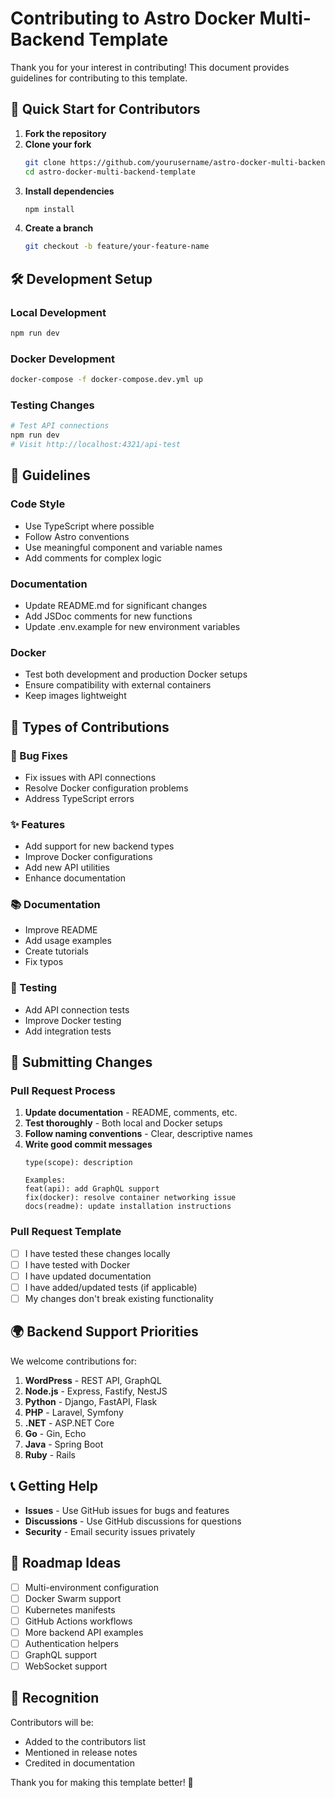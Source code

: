 # Contributing to Astro Docker Multi-Backend Template

Thank you for your interest in contributing! This document provides guidelines for contributing to this template.

## 🚀 Quick Start for Contributors

1. **Fork the repository**
2. **Clone your fork**
   ```bash
   git clone https://github.com/yourusername/astro-docker-multi-backend-template.git
   cd astro-docker-multi-backend-template
   ```
3. **Install dependencies**
   ```bash
   npm install
   ```
4. **Create a branch**
   ```bash
   git checkout -b feature/your-feature-name
   ```

## 🛠️ Development Setup

### Local Development
```bash
npm run dev
```

### Docker Development
```bash
docker-compose -f docker-compose.dev.yml up
```

### Testing Changes
```bash
# Test API connections
npm run dev
# Visit http://localhost:4321/api-test
```

## 📝 Guidelines

### Code Style
- Use TypeScript where possible
- Follow Astro conventions
- Use meaningful component and variable names
- Add comments for complex logic

### Documentation
- Update README.md for significant changes
- Add JSDoc comments for new functions
- Update .env.example for new environment variables

### Docker
- Test both development and production Docker setups
- Ensure compatibility with external containers
- Keep images lightweight

## 🔧 Types of Contributions

### 🐛 Bug Fixes
- Fix issues with API connections
- Resolve Docker configuration problems
- Address TypeScript errors

### ✨ Features
- Add support for new backend types
- Improve Docker configurations
- Add new API utilities
- Enhance documentation

### 📚 Documentation
- Improve README
- Add usage examples
- Create tutorials
- Fix typos

### 🧪 Testing
- Add API connection tests
- Improve Docker testing
- Add integration tests

## 🚀 Submitting Changes

### Pull Request Process
1. **Update documentation** - README, comments, etc.
2. **Test thoroughly** - Both local and Docker setups
3. **Follow naming conventions** - Clear, descriptive names
4. **Write good commit messages**
   ```
   type(scope): description
   
   Examples:
   feat(api): add GraphQL support
   fix(docker): resolve container networking issue
   docs(readme): update installation instructions
   ```

### Pull Request Template
- [ ] I have tested these changes locally
- [ ] I have tested with Docker
- [ ] I have updated documentation
- [ ] I have added/updated tests (if applicable)
- [ ] My changes don't break existing functionality

## 🌍 Backend Support Priorities

We welcome contributions for:
1. **WordPress** - REST API, GraphQL
2. **Node.js** - Express, Fastify, NestJS
3. **Python** - Django, FastAPI, Flask
4. **PHP** - Laravel, Symfony
5. **.NET** - ASP.NET Core
6. **Go** - Gin, Echo
7. **Java** - Spring Boot
8. **Ruby** - Rails

## 📞 Getting Help

- **Issues** - Use GitHub issues for bugs and features
- **Discussions** - Use GitHub discussions for questions
- **Security** - Email security issues privately

## 🎯 Roadmap Ideas

- [ ] Multi-environment configuration
- [ ] Docker Swarm support
- [ ] Kubernetes manifests
- [ ] GitHub Actions workflows
- [ ] More backend API examples
- [ ] Authentication helpers
- [ ] GraphQL support
- [ ] WebSocket support

## 👥 Recognition

Contributors will be:
- Added to the contributors list
- Mentioned in release notes
- Credited in documentation

Thank you for making this template better! 🙏
